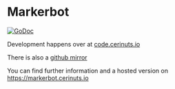# Markerbot
[![GoDoc](https://godoc.org/code.cerinuts.io/twitch/markerbot?status.svg)](https://godoc.org/code.cerinuts.io/twitch/markerbot)

Development happens over at [code.cerinuts.io](https://code.cerinuts.io)

There is also a [github mirror](https://github.com/cerinuts/markerbot)

You can find further information and a hosted version on https://markerbot.cerinuts.io
